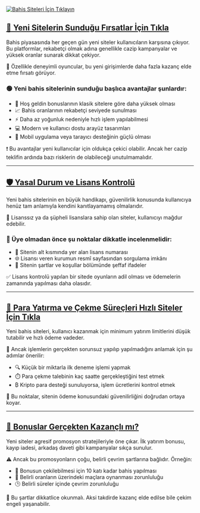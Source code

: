 [![Bahis Siteleri İçin Tıklayın](https://i.ibb.co/d0XhkNRP/bahisguncelgiris.png)](https://cutt.ly/guvenlioyna)

## [🎯 Yeni Sitelerin Sunduğu Fırsatlar İçin Tıkla](https://cutt.ly/guvenlioyna)

Bahis piyasasında her geçen gün yeni siteler kullanıcıların karşısına çıkıyor. Bu platformlar, rekabetçi olmak adına genellikle cazip kampanyalar ve yüksek oranlar sunarak dikkat çekiyor.  

🎲 Özellikle deneyimli oyuncular, bu yeni girişimlerde daha fazla kazanç elde etme fırsatı görüyor.

### 🟢 Yeni bahis sitelerinin sunduğu başlıca avantajlar şunlardır:

- 🎁 Hoş geldin bonuslarının klasik sitelere göre daha yüksek olması  
- 📈 Bahis oranlarının rekabetçi seviyede sunulması  
- ⚡ Daha az yoğunluk nedeniyle hızlı işlem yapılabilmesi  
- 💻 Modern ve kullanıcı dostu arayüz tasarımları  
- 📱 Mobil uygulama veya tarayıcı desteğinin güçlü olması  

❗ Bu avantajlar yeni kullanıcılar için oldukça çekici olabilir. Ancak her cazip teklifin ardında bazı risklerin de olabileceği unutulmamalıdır.

---

## [🛡️ Yasal Durum ve Lisans Kontrolü](https://cutt.ly/guvenlioyna)

Yeni bahis sitelerinin en büyük handikapı, güvenilirlik konusunda kullanıcıya henüz tam anlamıyla kendini kanıtlayamamış olmalarıdır.  

🚫 Lisanssız ya da şüpheli lisanslara sahip olan siteler, kullanıcıyı mağdur edebilir.

### 🧐 Üye olmadan önce şu noktalar dikkatle incelenmelidir:

- 🔢 Sitenin alt kısmında yer alan lisans numarası  
- 🌐 Lisansı veren kurumun resmî sayfasından sorgulama imkânı  
- 📄 Sitenin şartlar ve koşullar bölümünde şeffaf ifadeler  

✅ Lisans kontrolü yapılan bir sitede oyunların adil olması ve ödemelerin zamanında yapılması daha olasıdır.

---

## [💸 Para Yatırma ve Çekme Süreçleri Hızlı Siteler İçin Tıkla](https://cutt.ly/guvenlioyna)

Yeni bahis siteleri, kullanıcı kazanmak için minimum yatırım limitlerini düşük tutabilir ve hızlı ödeme vadeder.  

🧪 Ancak işlemlerin gerçekten sorunsuz yapılıp yapılmadığını anlamak için şu adımlar önerilir:

- 🔍 Küçük bir miktarla ilk deneme işlemi yapmak  
- ⏱️ Para çekme talebinin kaç saatte gerçekleştiğini test etmek  
- ₿ Kripto para desteği sunuluyorsa, işlem ücretlerini kontrol etmek  

🧾 Bu noktalar, sitenin ödeme konusundaki güvenilirliğini doğrudan ortaya koyar.

---

## [🎁 Bonuslar Gerçekten Kazançlı mı?](https://cutt.ly/guvenlioyna)

Yeni siteler agresif promosyon stratejileriyle öne çıkar. İlk yatırım bonusu, kayıp iadesi, arkadaş daveti gibi kampanyalar sıkça sunulur.  

⚠️ Ancak bu promosyonların çoğu, belirli çevrim şartlarına bağlıdır. Örneğin:

- 🔁 Bonusun çekilebilmesi için 10 katı kadar bahis yapılması  
- 🎯 Belirli oranların üzerindeki maçlara oynanması zorunluluğu  
- 🕒 Belirli süreler içinde çevrim zorunluluğu  

📌 Bu şartlar dikkatlice okunmalı. Aksi takdirde kazanç elde edilse bile çekim engeli yaşanabilir.

